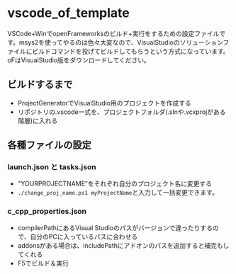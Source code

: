 # vscode_of_template

VSCode+WinでopenFrameworksのビルド+実行をするための設定ファイルです。msys2を使ってやるのは色々大変なので、VisualStudioのソリューションファイルにビルドコマンドを投げてビルドしてもらうという方式になっています。oFはVisualStudio版をダウンロードしてください。

## ビルドするまで

- ProjectGeneratorでVisualStudio用のプロジェクトを作成する
- リポジトリの.vscode一式を、プロジェクトフォルダ(.slnや.vcxprojがある階層)に入れる

## 各種ファイルの設定

### launch.json と tasks.json

- "YOURPROJECTNAME"をそれぞれ自分のプロジェクト名に変更する
- `./change_proj_name.ps1 myProjectName`と入力して一括変更できます。

### c_cpp_properties.json

- compilerPathにあるVisual Studioのパスがバージョンで違ったりするので、自分のPCに入っているパスに合わせる
- addonsがある場合は、includePathにアドオンのパスを追加すると補完もしてくれる
- F5でビルド＆実行